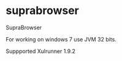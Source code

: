 suprabrowser
============

SupraBrowser

For working on windows 7 use JVM 32 bits.

Suppported Xulrunner 1.9.2

